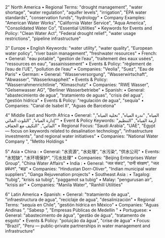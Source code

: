 2" North America 
	•	Regional Terms: "drought management", "water shortage", "water regulation", "aquifer levels", "irrigation", "EPA water standards", "conservation funds", "hydrology"
	•	Company Examples: "American Water Works", "California Water Service", "Aqua America", "Consolidated Water Co", "Essential Utilities"
	•	Keywords for Events and Policy: "Clean Water Act", "Federal drought relief", "water usage restrictions", "pipeline infrastructure"

3" Europe 
	•	English Keywords: "water utility", "water quality", "European water policy", "river basin management", "freshwater resources"
	•	French:
	•	General: "eau potable", "gestion de l’eau", "traitement des eaux usées", "ressources en eau", "assainissement"
	•	Events & Policy: "règlement de l’eau de l’UE", "pollution de l’eau"
	•	Companies: "Veolia", "Suez", "Eau de Paris"
	•	German:
	•	General: "Wasserversorgung", "Wasserwirtschaft", "Abwasser", "Wasserknappheit"
	•	Events & Policy: "Wasserrahmenrichtlinie", "Klimaschutz"
	•	Companies: "RWE Wasser", "Gelsenwasser AG", "Berliner Wasserbetriebe"
	•	Spanish:
	•	General: "abastecimiento de agua", "tratamiento de aguas", "crisis del agua", "gestión hídrica"
	•	Events & Policy: "regulación de agua", "sequía"
	•	Companies: "Canal de Isabel II", "Aguas de Barcelona"

4" Middle East and North Africa 
	•	General: "المياه", "ندرة المياه", "تحلية المياه", "إدارة المياه", "التلوث المائي"
	•	Event & Policy Keywords: "أزمة المياه", "التنظيم المائي", "التكيف مع الجفاف"
	•	Regional Focus: "Saudi Arabia", "UAE", "Egypt — focus on keywords related to desalination technology", "infrastructure investments", "and regional water initiatives"
	•	Companies: "National Water Company ", "Metito Holdings "

5" Asia 
	•	China :
	•	General: "水资源", "水处理", "水污染", "供水公司"
	•	Events: "水短缺", "水环境保护", "污水处理"
	•	Companies: "Beijing Enterprises Water Group", "China Water Affairs"
	•	India :
	•	General: "जल संकट", "पानी संरक्षण", "जल प्रबंधन", "बाढ़"
	•	Companies: "Hindustan Dorr-Oliver", "Indian municipal water suppliers", "Ganga Rejuvenation projects"
	•	Southeast Asia :
	•	Tagalog: "tubig", "krisis sa tubig", "paggamot sa tubig"
	•	Malay: "pengurusan air", "krisis air"
	•	Companies: "Manila Water", "Ranhill Utilities"

6" Latin America 
	•	Spanish:
	•	General: "tratamiento de agua", "infraestructura de agua", "reciclaje de agua", "desalinización"
	•	Regional Terms: "sequía en Chile", "gestión hídrica en México"
	•	Companies: "Aguas Andinas ", "Sabesp ", "Empresas Públicas de Medellín "
	•	Portuguese:
	•	General: "abastecimento de água", "gestão de água", "tratamento de esgoto"
	•	Events & Policy: "poluição da água", "crise de água"
	•	Focus: "Brazil", "Peru — public-private partnerships in water management and infrastructure"
